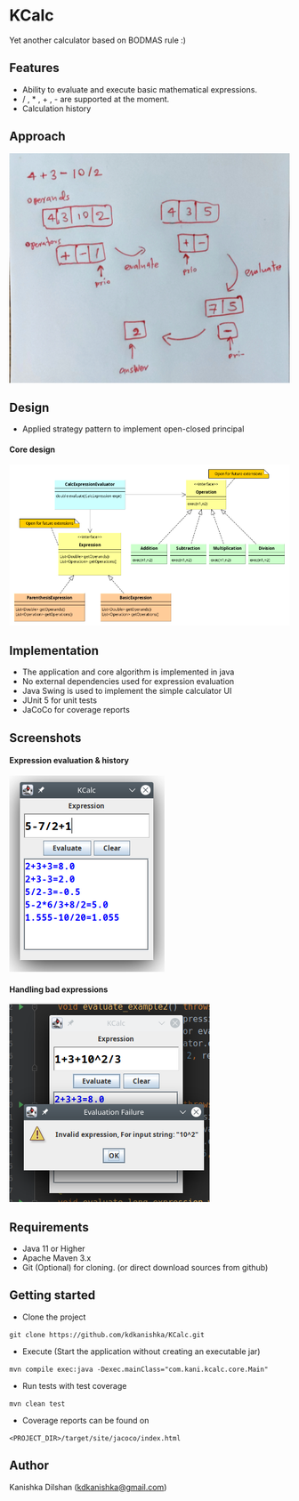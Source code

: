 # KCalc
Yet another calculator based on BODMAS rule :)

## Features
- Ability to evaluate and execute basic mathematical expressions.
- / ,  * , + , - are supported at the moment.
- Calculation history

## Approach
![Aproac](https://raw.githubusercontent.com/kdkanishka/KCalc/master/docs/images/1633417868332.jpg)

## Design
- Applied strategy pattern to implement open-closed principal

#### Core design
![Core Design](https://raw.githubusercontent.com/kdkanishka/KCalc/master/docs/images/kcalc.png)


## Implementation
- The application and core algorithm is implemented in java
- No external dependencies used for expression evaluation
- Java Swing is used to implement the simple calculator UI
- JUnit 5 for unit tests
- JaCoCo for coverage reports

## Screenshots
#### Expression evaluation & history
![screenshot 1](https://raw.githubusercontent.com/kdkanishka/KCalc/master/docs/images/Screenshot_20211005_115355.png)

#### Handling bad expressions
![screenshot 2](https://raw.githubusercontent.com/kdkanishka/KCalc/master/docs/images/Screenshot_20211005_115603.png)
## Requirements
- Java 11 or Higher
- Apache Maven 3.x
- Git (Optional) for cloning. (or direct download sources from github)

## Getting started
- Clone the project

`git clone https://github.com/kdkanishka/KCalc.git`

- Execute (Start the application without creating an executable jar)

`mvn compile exec:java -Dexec.mainClass="com.kani.kcalc.core.Main"`

- Run tests with test coverage

`mvn clean test`

- Coverage reports can be found on

`<PROJECT_DIR>/target/site/jacoco/index.html`

## Author
Kanishka Dilshan (kdkanishka@gmail.com)
